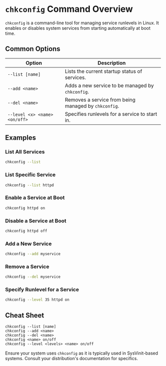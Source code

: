 # `chkconfig` Command Overview

`chkconfig` is a command-line tool for managing service runlevels in Linux. It enables or disables system services from starting automatically at boot time.

## Common Options

| Option           | Description                                                 |
|------------------|-------------------------------------------------------------|
| `--list [name]`  | Lists the current startup status of services.               |
| `--add <name>`   | Adds a new service to be managed by `chkconfig`.            |
| `--del <name>`   | Removes a service from being managed by `chkconfig`.        |
| `--level <x> <name> <on/off>` | Specifies runlevels for a service to start in. |

## Examples

### List All Services
```bash
chkconfig --list
```

### List Specific Service
```bash
chkconfig --list httpd
```

### Enable a Service at Boot
```bash
chkconfig httpd on
```

### Disable a Service at Boot
```bash
chkconfig httpd off
```

### Add a New Service
```bash
chkconfig --add myservice
```

### Remove a Service
```bash
chkconfig --del myservice
```

### Specify Runlevel for a Service
```bash
chkconfig --level 35 httpd on
```

## Cheat Sheet

```plaintext
chkconfig --list [name]
chkconfig --add <name>
chkconfig --del <name>
chkconfig <name> on/off
chkconfig --level <levels> <name> on/off
```

Ensure your system uses `chkconfig` as it is typically used in SysVinit-based systems. Consult your distribution's documentation for specifics.
